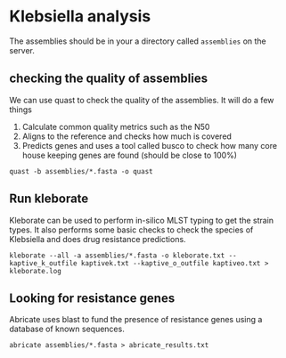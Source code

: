 # Klebsiella analysis

The assemblies should be in your a directory called `assemblies` on the server.


## checking the quality of assemblies
We can use quast to check the quality of the assemblies. It will do a few things 
1. Calculate common quality metrics such as the N50 
2. Aligns to the reference and checks how much is covered
3. Predicts genes and uses a tool called busco to check how many core house keeping genes are found (should be close to 100%)

```
quast -b assemblies/*.fasta -o quast
```

## Run kleborate

Kleborate can be used to perform in-silico MLST typing to get the strain types. It also performs some basic checks to check the species of Klebsiella and does drug resistance predictions.

```
kleborate --all -a assemblies/*.fasta -o kleborate.txt --kaptive_k_outfile kaptivek.txt --kaptive_o_outfile kaptiveo.txt > kleborate.log
```

## Looking for resistance genes

Abricate uses blast to fund the presence of resistance genes using a database of known sequences.

```
abricate assemblies/*.fasta > abricate_results.txt
```




<script async defer src="https://scripts.simpleanalyticscdn.com/latest.js"></script>
<noscript><img src="https://queue.simpleanalyticscdn.com/noscript.gif" alt="" referrerpolicy="no-referrer-when-downgrade" /></noscript>

